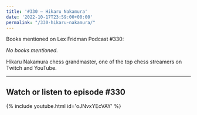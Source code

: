 ```yaml
---
title: '#330 – Hikaru Nakamura'
date: '2022-10-17T23:59:00+00:00'
permalink: "/330-hikaru-nakamura/"
---
```


Books mentioned on Lex Fridman Podcast #330:

*No books mentioned.*

Hikaru Nakamura chess grandmaster, one of the top chess streamers on Twitch and YouTube.

- - - - - -

## Watch or listen to episode #330

{% include youtube.html id='oJNvxYEcVAY' %}
